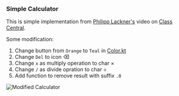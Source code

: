 ### Simple Calculator
This is simple implementation from [Philipp Lackner's](https://www.youtube.com/watch?v=-aTcFJWxEQA) video on [Class Central](https://www.classcentral.com/course/youtube-how-to-build-a-calculator-with-jetpack-compose-android-studio-tutorial-211325).

Some modification:
1. Change button from `Orange` to `Teal` in [Color.kt](app/src/main/java/com/bambang/bambangp/ui/theme/Color.kt)
2. Change `Del` to icon &#x232B;
3. Change `x` as multiply operation to char &#x00D7;
4. Change `/` as divide opration to char &#x00F7;
5. Add function to remove result with suffix `.0`

![Modified Calculator](https://i.ibb.co.com/R4C8xKS/Screenshot-2024-12-15-at-12-59-57-removebg-preview.png)

